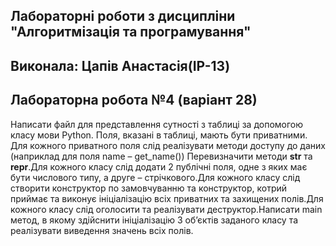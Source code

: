## Лабораторні роботи з дисципліни "Алгоритмізація та програмування"
## Виконала: Цапів Анастасія(IP-13)
## Лабораторна робота №4 (варіант 28)

 Написати файл для представлення сутності з таблиці за допомогою класу мови Python. Поля, вказані в таблиці, мають бути приватними. Для кожного приватного поля слід реалізувати методи доступу до даних (наприклад для поля name – get_name()) Перевизначити методи __str__ та __repr__.Для кожного класу слід додати 2 публічні поля, одне з яких має бути числового типу, а друге – стрічкового.Для кожного класу слід створити конструктор по замовчуванню та конструктор, котрий приймає та виконує ініціалізацію всіх приватних та захищених полів.Для кожного класу слід оголосити та реалізувати деструктор.Написати main метод, в якому здійснити ініціалізацію 3 об’єктів заданого класу та реалізувати виведення значень всіх полів.

